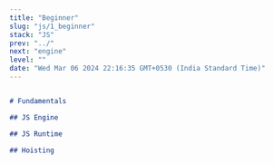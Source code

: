 ```yaml
---
title: "Beginner"
slug: "js/1_beginner"
stack: "JS"
prev: "../"
next: "engine"
level: ""
date: "Wed Mar 06 2024 22:16:35 GMT+0530 (India Standard Time)"
---
```



<div style="display:none;">

# JavaScript Fundamentalsa

</div>

```markdown markmap

# Fundamentals

## JS Engine

## JS Runtime

## Hoisting

```

